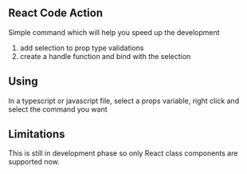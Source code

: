 ## React Code Action
Simple command which will help you speed up the development

1. add selection to prop type validations
2. create a handle function and bind with the selection

## Using

In a typescript or javascript file, select a props variable, right click and select the command you want


## Limitations

This is still in development phase so only React class components are supported now.